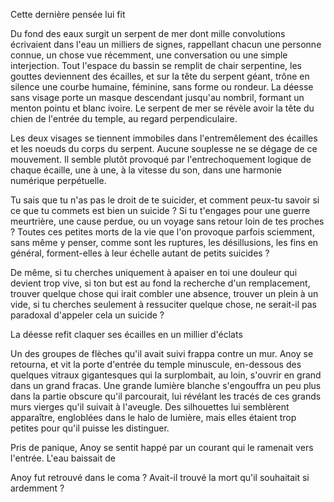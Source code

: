 Cette dernière pensée lui fit 



Du fond des eaux surgit un serpent de mer dont mille convolutions
écrivaient dans l'eau un milliers de signes, rappellant chacun une
personne connue, un chose vue récemment, une conversation ou une
simple interjection. Tout l'espace du bassin se remplit de chair
serpentine, les gouttes deviennent des écailles, et sur la tête du
serpent géant, trône en silence une courbe humaine, féminine, sans
forme ou rondeur. La déesse sans visage porte un masque descendant
jusqu'au nombril, formant un menton pointu et blanc ivoire. Le serpent
de mer se révèle avoir la tête du chien de l'entrée du temple, au
regard perpendiculaire.

Les deux visages se tiennent immobiles dans l'entremêlement des
écailles et les noeuds du corps du serpent. Aucune souplesse ne se
dégage de ce mouvement. Il semble plutôt provoqué par
l'entrechoquement logique de chaque écaille, une à une, à la vitesse
du son, dans une harmonie numérique perpétuelle.


Tu sais que tu n'as pas le droit de te suicider, et comment peux-tu
savoir si ce que tu commets est bien un suicide ? Si tu t'engages pour
une guerre meurtrière, une cause perdue, ou un voyage sans retour loin
de tes proches ? Toutes ces petites morts de la vie que l'on provoque
parfois sciemment, sans même y penser, comme sont les ruptures, les
désillusions, les fins en général, forment-elles à leur échelle autant
de petits suicides ?

De même, si tu cherches uniquement à apaiser en toi une douleur qui
devient trop vive, si ton but est au fond la recherche d'un
remplacement, trouver quelque chose qui irait combler une
absence, trouver un plein à un vide, si tu cherches seulement à
ressuciter quelque chose, ne serait-il pas paradoxal d'appeler cela
un suicide ?

La déesse refit claquer ses écailles en un millier d'éclats

Un des groupes de flèches qu'il avait suivi frappa contre un mur. Anoy
se retourna, et vit la porte d'entrée du temple minuscule, en-dessous
des quelques vitraux gigantesques qui la surplombait, au loin,
s'ouvrir en grand dans un grand fracas. Une grande lumière blanche
s'engouffra un peu plus dans la partie obscure qu'il parcourait, lui
révélant les tracés de ces grands murs vierges qu'il suivait à
l'aveugle. Des silhouettes lui semblèrent apparaître, engloblées dans
le halo de lumière, mais elles étaient trop petites pour qu'il puisse
les distinguer.

Pris de panique, Anoy se sentit happé par un courant qui le ramenait
vers l'entrée. L'eau baissait de 


Anoy fut retrouvé dans le coma ? Avait-il trouvé la mort qu'il
souhaitait si ardemment ?
